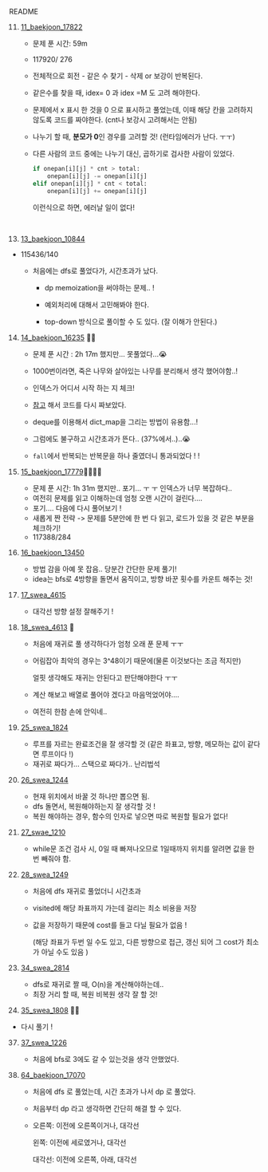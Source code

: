 README

11. [11_baekjoon_17822](./11_baekjoon_17822.py)

    - 문제 푼 시간: 59m
    
    - 117920/ 276
    
    - 전체적으로 회전 - 같은 수 찾기 - 삭제 or 보강이 반복된다.
    
    - 같은수를 찾을 때, idex= 0 과 idex =M 도 고려 해야한다.
    
    -  문제에서 x 표시 한 것을 0 으로 표시하고 풀었는데, 이때 해당 칸을 고려하지 않도록 코드를 짜야한다. (cnt나 보강시 고려해서는 안됨)
    
    - 나누기 할 때, **분모가 0**인 경우를 고려할 것! (런타임에러가 난다. ㅜㅜ)
    
    - 다른 사람의 코드 중에는 나누기 대신, 곱하기로 검사한 사람이 있었다.
    
      ```python
      if onepan[i][j] * cnt > total:
          onepan[i][j] -= onepan[i][j]
      elif onepan[i][j] * cnt < total:
          onepan[i][j] += onepan[i][j]
      ```
    
      이런식으로 하면, 에러날 일이 없다! 


​    

13. [13_baekjoon_10844](./13_baekjoon_10844.py)
- 115436/140
  - 처음에는 dfs로 풀었다가, 시간초과가 났다. 
    
    - dp memoization을 써야하는 문제.. ! 
    
    - 예외처리에 대해서 고민해봐야 한다.
    
    - top-down 방식으로 풀이할 수 도 있다. (잘 이해가 안된다.)

14. [14_baekjoon_16235](./14_baekjoon_16235.py) 🌟🌟
    - 문제 푼 시간 : 2h 17m 했지만... 못풀었다...😭
    
    - 1000번이라면, 죽은 나무와 살아있는 나무를 분리해서 생각 했어야함..!
    
    - 인덱스가 어디서 시작 하는 지 체크!
    
    - [참고](https://dailyheumsi.tistory.com/60) 해서 코드를 다시 짜보았다.
    
    - deque를 이용해서 dict_map을 그리는 방법이 유용함...!
    
    - 그럼에도 불구하고 시간초과가 뜬다.. (37%에서..)..😭
    
    - `fall`에서 반복되는 반복문을 하나 줄였더니 통과되었다 ! ! 
    
15. [15_baekjoon_17779](./15_baekjoon_17779.py)🌟🌟🌟🌟
    
    - 문제 푼 시간: 1h 31m 했지만.. 포기... ㅜ ㅜ 인덱스가 너무 복잡하다..
    - 여전히 문제를 읽고 이해하는데 엄청 오랜 시간이 걸린다....
    - 포기.... 다음에 다시 풀어보기 !
    - 새롭게 짠 전략 -> 문제를 5분안에 한 번 다 읽고, 로드가 있을 것 같은 부분을 체크하기!
    - 117388/284
    
16. [16_baekjoon_13450](./16_baekjoon_13450)
    - 방법 감을 아예 못 잡음.. 당분간 간단한 문제 풀기!
    - idea는 bfs로 4방향을 돌면서 움직이고, 방향 바꾼 횟수를 카운트 해주는 것!

17. [17_swea_4615](./17_swea_4615.py)
    
    - 대각선 방향 설정 잘해주기 ! 
    
18. [18_swea_4613](./18swea_4613.py) 🌟

    - 처음에 재귀로 풀 생각하다가 엄청 오래 푼 문제 ㅜㅜ 

    - 어림잡아 최악의 경우는 3^48이기 때문에(물론 이것보다는 조금 적지만)

      얼핏 생각해도 재귀는 안된다고 판단해야한다 ㅜㅜ 

    - 계산 해보고 배열로 풀어야 겠다고 마음먹었어야....

    - 여전히 한참 손에 안익네..

25. [25_swea_1824](./25_swea_1824.py)
    
    - 루프를 자르는 완료조건을 잘 생각할 것 (같은 좌표고, 방향, 메모하는 값이 같다면 루프이다 !)
    - 재귀로 짜다가... 스택으로 짜다가.. 난리법석
    
20. [26_swea_1244](./26_swea_1244.py)

    - 현재 위치에서 바꿀 것 하나만 뽑으면 됨.
    - dfs 돌면서, 복원해야하는지 잘 생각할 것 ! 
    - 복원 해야하는 경우, 함수의 인자로 넣으면 따로 복원할 필요가 없다!


27. [27_swae_1210](./27_swea_1210.py)

    - while문 조건 검사 시, 0일 때 빠져나오므로 1일때까지 위치를 알려면 값을 한번 빼줘야 함.

      

28. [28_swea_1249](./28_swea_1249.py)
    
    - 처음에 dfs 재귀로 풀었더니 시간초과 
    
    - visited에 해당 좌표까지 가는데 걸리는 최소 비용을 저장
    
    - 값을 저장하기 때문에 cost를 들고 다닐 필요가 없음 ! 
    
      (해당 좌표가 두번 일 수도 있고, 다른 방향으로 접근, 갱신 되어 그 cost가 최소가 아닐 수도 있음 )

34. [34_swea_2814](./34_swea_2814.py)
    - dfs로 재귀로 짤 때, O(n)을 계산해야하는데.. 
    - 최장 거리 할 때, 복원 비복원 생각 잘 할 것!
35. [35_swea_1808](./35_swea_1808.py) 🌟🌟
    
- 다시 풀기 ! 
  
37. [37_swea_1226](./37_swea_1226.py)
    
    - 처음에 bfs로 3에도 갈 수 있는것을 생각 안했었다.

64. [64_baekjoon_17070](./64_baekjoon_17070.py)

    - 처음에 dfs 로 풀었는데, 시간 초과가 나서 dp 로 풀었다.

    - 처음부터 dp 라고 생각하면 간단히 해결 할 수 있다. 

    - 오른쪽: 이전에 오른쪽이거나, 대각선

      왼쪽: 이전에 세로였거나, 대각선

      대각선: 이전에 오른쪽, 아래, 대각선

